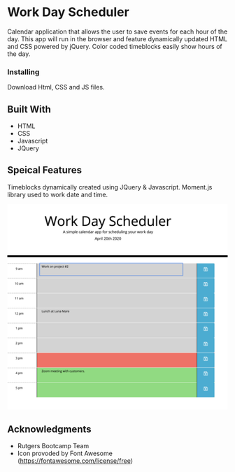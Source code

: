 # Work Day Scheduler

Calendar application that allows the user to save events for each hour of the day. This app will run in the browser and feature dynamically updated HTML and CSS powered by jQuery. Color coded timeblocks easily show hours of the day.

### Installing

Download Html, CSS and JS files.


## Built With

* HTML
* CSS
* Javascript
* JQuery

 
## Speical Features

Timeblocks dynamically created using JQuery & Javascript.
Moment.js library used to work  date and time.


<img src="workdayscheduler.png" alt="workdayscheduler">





## Acknowledgments

* Rutgers Bootcamp Team
* Icon provoded by Font Awesome (https://fontawesome.com/license/free)
